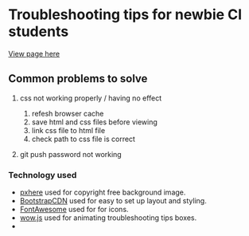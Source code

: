 # Troubleshooting tips for newbie CI students

[View page here](https://ajgreaves.github.io/code-institute-student-tips/)

## Common problems to solve

1. css not working properly / having no effect
    1. refesh browser cache
    2. save html and css files before viewing
    3. link css file to html file
    4. check path to css file is correct

2. git push password not working

### Technology used

- [pxhere](https://pxhere.com/) used for copyright free background image.
- [BootstrapCDN](https://www.bootstrapcdn.com/) used for easy to set up layout and styling.
- [FontAwesome](https://www.bootstrapcdn.com/fontawesome/) used for for icons.
- [wow.js](https://wowjs.uk/) used for animating troubleshooting tips boxes.
- 